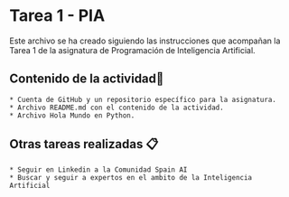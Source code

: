 # Tarea 1 - PIA
Este archivo se ha creado siguiendo las instrucciones que acompañan la Tarea 1 de la asignatura de Programación de Inteligencia Artificial.

## Contenido de la actividad🚀
```
* Cuenta de GitHub y un repositorio específico para la asignatura.
* Archivo README.md con el contenido de la actividad.
* Archivo Hola Mundo en Python.
```

## Otras tareas realizadas 📋
```
* Seguir en Linkedin a la Comunidad Spain AI 
* Buscar y seguir a expertos en el ambito de la Inteligencia Artificial
```
